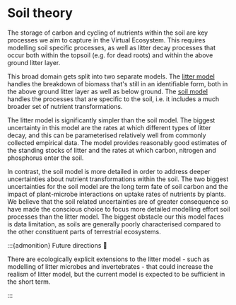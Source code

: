# Soil theory

The storage of carbon and cycling of nutrients within the soil are key processes we aim
to capture in the Virtual Ecosystem. This requires modelling soil specific processes, as
well as litter decay processes that occur both within the topsoil (e.g. for dead roots)
and within the above ground litter layer.

This broad domain gets split into two separate models. The [litter
model](./litter_theory.md) handles the breakdown of biomass that's still in an
identifiable form, both in the above ground litter layer as well as below ground. The
[soil model](./soil_theory.md) handles the processes that are specific to the soil,
i.e. it includes a much broader set of nutrient transformations.

The litter model is significantly simpler than the soil model. The biggest uncertainty
in this model are the rates at which different types of litter decay, and this can be
parameterised relatively well from commonly collected empirical data. The model
provides reasonably good estimates of the standing stocks of litter and the rates at
which carbon, nitrogen and phosphorus enter the soil.

In contrast, the soil model is more detailed in order to address deeper uncertainties
about nutrient transformations within the soil. The two biggest uncertainties for the
soil model are the long term fate of soil carbon and the impact of plant-microbe
interactions on uptake rates of nutrients by plants. We believe that the soil related
uncertainties are of greater consequence so have made the conscious choice to focus more
detailed modelling effort soil processes than the litter model. The biggest obstacle our
this model faces is data limitation, as soils are generally poorly characterised
compared to the other constituent parts of terrestrial ecosystems.

:::{admonition} Future directions :telescope:

There are ecologically explicit extensions to the litter model - such as
modelling of litter microbes and invertebrates - that could increase the realism of
litter model, but the current model is expected to be sufficient in the short term.

:::
